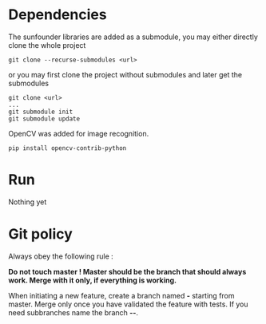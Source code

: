 # Dependencies

The sunfounder libraries are added as a submodule, you may either directly clone the whole project
```
git clone --recurse-submodules <url>
```
or you may first clone the project without submodules and later get the submodules
```
git clone <url>
...
git submodule init
git submodule update
```

OpenCV was added for image recognition.
```
pip install opencv-contrib-python
```

# Run

Nothing yet

# Git policy

Always obey the following rule :

**Do not touch master ! Master should be the branch that should always work. Merge with it only, if everything is working.**

When initiating a new feature, create a branch named **<member name>-<feature name>** starting from master. Merge only once you have validated the feature with tests. If you need subbranches name the branch **<member name>-<feature name>-<subfeature name>**.


